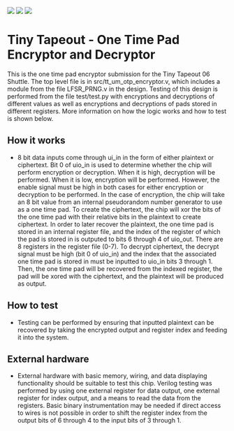 ![](../../workflows/gds/badge.svg) ![](../../workflows/docs/badge.svg) ![](../../workflows/test/badge.svg)

# Tiny Tapeout - One Time Pad Encryptor and Decryptor

This is the one time pad encryptor submission for the Tiny Tapeout 06 Shuttle. The top level file is in src/tt_um_otp_encryptor.v, which includes a module from the file LFSR_PRNG.v in the design. Testing of this design is performed from the file test/test.py with encryptions and decryptions of different values as well as encryptions and decryptions of pads stored in different registers. More information on how the logic works and how to test is shown below.

## How it works

- 8 bit data inputs come through ui_in in the form of either plaintext or ciphertext. Bit 0 of uio_in is used to determine whether the chip will perform encryption or decryption. When it is high, decryption will be performed. When it is low, encryption will be performed. However, the enable signal must be high in both cases for either encryption or decryption to be performed. In the case of encryption, the chip will take an 8 bit value from an internal pseudorandom number generator to use as a one time pad. To create the ciphertext, the chip will xor the bits of the one time pad with their relative bits in the plaintext to create ciphertext. In order to later recover the plaintext, the one time pad is stored in an internal register file, and the index of the register of which the pad is stored in is outputed to bits 6 through 4 of uio_out. There are 8 registers in the register file (0-7). To decrypt ciphertext, the decrypt signal must be high (bit 0 of uio_in) and the index that the associated one time pad is stored in must be inputted to uio_in bits 3 through 1. Then, the one time pad will be recovered from the indexed register, the pad will be xored with the ciphertext, and the plaintext will be produced as output.

## How to test

- Testing can be performed by ensuring that inputted plaintext can be recovered by taking the encrypted output and register index and feeding it into the system.

## External hardware

- External hardware with basic memory, wiring, and data displaying functionality should be suitable to test this chip. Verilog testing was performed by using one external register for data output, one external register for index output, and a means to read the data from the registers. Basic binary instrumentation may be needed if direct access to wires is not possible in order to shift the register index from the output bits of 6 through 4 to the input bits of 3 through 1.
